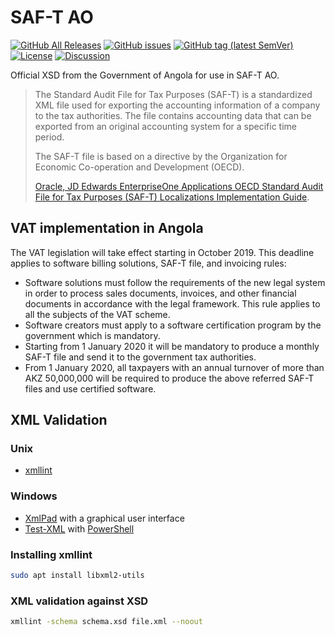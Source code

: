 # SAF-T AO

[![GitHub All Releases](https://img.shields.io/github/downloads/assoft-portugal/SAF-T-AO/total)](https://github.com/assoft-portugal/SAF-T-AO/releases)
[![GitHub issues](https://img.shields.io/github/issues-raw/assoft-portugal/SAF-T-AO)](https://github.com/assoft-portugal/SAF-T-AO/issues)
[![GitHub tag (latest SemVer)](https://img.shields.io/github/v/tag/assoft-portugal/SAF-T-AO)](https://github.com/assoft-portugal/SAF-T-AO/releases)
[![License](https://img.shields.io/badge/license-MIT-blue.svg)](https://github.com/assoft-portugal/SAF-T-AO/blob/master/LICENSE)
[![Discussion](https://img.shields.io/badge/discussion-yammer-blue.svg)](https://www.yammer.com/assoft-members/#/threads/inGroup?type=in_group&feedId=17835940&view=all)

Official XSD from the Government of Angola for use in SAF-T AO.

> The Standard Audit File for Tax Purposes (SAF-T) is a standardized XML file used for exporting the accounting information of a company to the tax authorities. The file contains accounting data that can be exported from an original accounting system for a specific time period.
>
> The SAF-T file is based on a directive by the Organization for Economic Co-operation and Development (OECD).
>
> [Oracle, JD Edwards EnterpriseOne Applications OECD Standard Audit File for Tax Purposes (SAF-T) Localizations Implementation Guide](https://docs.oracle.com/cd/E16582_01/doc.91/e97460/ch_eu_saft_xml.htm#EOAST109).

## VAT implementation in Angola

The VAT legislation will take effect starting in October 2019. This deadline applies to software billing solutions, SAF-T file, and invoicing rules:

- Software solutions must follow the requirements of the new legal system in order to process sales documents, invoices, and other financial documents in accordance with the legal framework. This rule applies to all the subjects of the VAT scheme.
- Software creators must apply to a software certification program by the government which is mandatory.
- Starting from 1 January 2020 it will be mandatory to produce a monthly SAF-T file and send it to the government tax authorities.
- From 1 January 2020, all taxpayers with an annual turnover of more than AKZ 50,000,000 will be required to produce the above referred SAF-T files and use certified software.

## XML Validation

### Unix

- [xmllint](http://xmlsoft.org/xmllint.html)

### Windows

- [XmlPad](https://xmlpad-mobile.com/) with a graphical user interface
- [Test-XML](https://www.powershellgallery.com/packages/Test-XML/1.0) with [PowerShell](https://docs.microsoft.com/en-us/powershell/)

### Installing xmllint

```bash
sudo apt install libxml2-utils
```

### XML validation against XSD

```bash
xmllint -schema schema.xsd file.xml --noout
```
